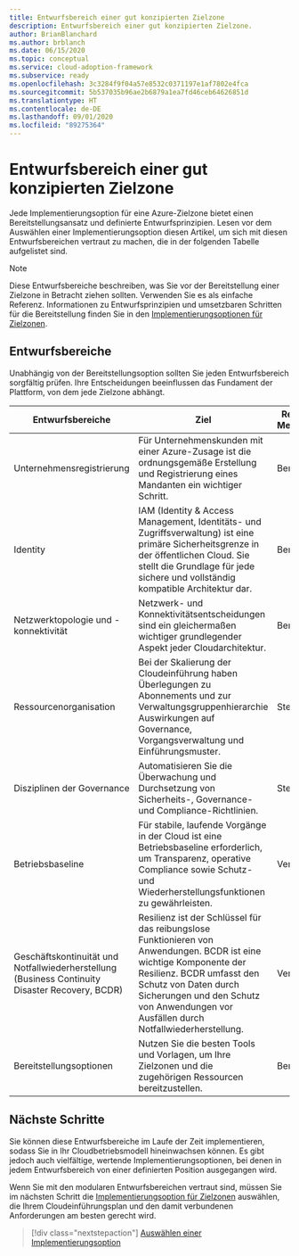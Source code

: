 ```yaml
---
title: Entwurfsbereich einer gut konzipierten Zielzone
description: Entwurfsbereich einer gut konzipierten Zielzone.
author: BrianBlanchard
ms.author: brblanch
ms.date: 06/15/2020
ms.topic: conceptual
ms.service: cloud-adoption-framework
ms.subservice: ready
ms.openlocfilehash: 3c3284f9f04a57e8532c0371197e1af7802e4fca
ms.sourcegitcommit: 5b537035b96ae2b6879a1ea7fd46ceb64626851d
ms.translationtype: HT
ms.contentlocale: de-DE
ms.lasthandoff: 09/01/2020
ms.locfileid: "89275364"
---
```

<!-- TODO: Refactor terms: "design area", "well-architected" -->

# <a name="design-areas-of-a-well-architected-landing-zone"></a>Entwurfsbereich einer gut konzipierten Zielzone

Jede Implementierungsoption für eine Azure-Zielzone bietet einen Bereitstellungsansatz und definierte Entwurfsprinzipien. Lesen vor dem Auswählen einer Implementierungsoption diesen Artikel, um sich mit diesen Entwurfsbereichen vertraut zu machen, die in der folgenden Tabelle aufgelistet sind.

> [!NOTE]
> Diese Entwurfsbereiche beschreiben, was Sie vor der Bereitstellung einer Zielzone in Betracht ziehen sollten. Verwenden Sie es als einfache Referenz. Informationen zu Entwurfsprinzipien und umsetzbaren Schritten für die Bereitstellung finden Sie in den [Implementierungsoptionen für Zielzonen](./implementation-options.md).  

## <a name="design-areas"></a>Entwurfsbereiche

Unabhängig von der Bereitstellungsoption sollten Sie jeden Entwurfsbereich sorgfältig prüfen. Ihre Entscheidungen beeinflussen das Fundament der Plattform, von dem jede Zielzone abhängt.

| Entwurfsbereiche | Ziel  | Relevante Methodiken |
|---|---|---|
| Unternehmensregistrierung | Für Unternehmenskunden mit einer Azure-Zusage ist die ordnungsgemäße Erstellung und Registrierung eines Mandanten ein wichtiger Schritt. | Bereit |
| Identity | IAM (Identity & Access Management, Identitäts- und Zugriffsverwaltung) ist eine primäre Sicherheitsgrenze in der öffentlichen Cloud. Sie stellt die Grundlage für jede sichere und vollständig kompatible Architektur dar. | Bereit |
| Netzwerktopologie und -konnektivität | Netzwerk- und Konnektivitätsentscheidungen sind ein gleichermaßen wichtiger grundlegender Aspekt jeder Cloudarchitektur. | Bereit |
| Ressourcenorganisation | Bei der Skalierung der Cloudeinführung haben Überlegungen zu Abonnements und zur Verwaltungsgruppenhierarchie Auswirkungen auf Governance, Vorgangsverwaltung und Einführungsmuster. | Steuern |
| Disziplinen der Governance | Automatisieren Sie die Überwachung und Durchsetzung von Sicherheits-, Governance- und Compliance-Richtlinien. | Steuern |
| Betriebsbaseline | Für stabile, laufende Vorgänge in der Cloud ist eine Betriebsbaseline erforderlich, um Transparenz, operative Compliance sowie Schutz- und Wiederherstellungsfunktionen zu gewährleisten. | Verwalten |
| Geschäftskontinuität und Notfallwiederherstellung (Business Continuity Disaster Recovery, BCDR) | Resilienz ist der Schlüssel für das reibungslose Funktionieren von Anwendungen. BCDR ist eine wichtige Komponente der Resilienz. BCDR umfasst den Schutz von Daten durch Sicherungen und den Schutz von Anwendungen vor Ausfällen durch Notfallwiederherstellung. | Verwalten |
| Bereitstellungsoptionen | Nutzen Sie die besten Tools und Vorlagen, um Ihre Zielzonen und die zugehörigen Ressourcen bereitzustellen. | Bereit |

## <a name="next-steps"></a>Nächste Schritte

Sie können diese Entwurfsbereiche im Laufe der Zeit implementieren, sodass Sie in Ihr Cloudbetriebsmodell hineinwachsen können. Es gibt jedoch auch vielfältige, wertende Implementierungsoptionen, bei denen in jedem Entwurfsbereich von einer definierten Position ausgegangen wird.

Wenn Sie mit den modularen Entwurfsbereichen vertraut sind, müssen Sie im nächsten Schritt die [Implementierungsoption für Zielzonen](./implementation-options.md) auswählen, die Ihrem Cloudeinführungsplan und den damit verbundenen Anforderungen am besten gerecht wird.

> [!div class="nextstepaction"]
> [Auswählen einer Implementierungsoption](./implementation-options.md)
